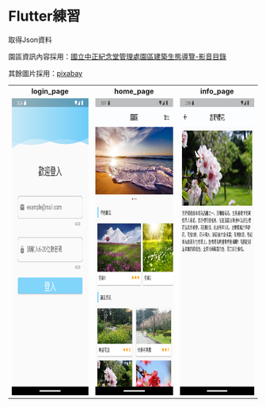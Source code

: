 # Flutter練習

取得Json資料

園區資訊內容採用：[國立中正紀念堂管理處園區建築生態導覽-影音目錄](https://data.gov.tw/dataset/160218)

其餘圖片採用：[pixabay](https://pixabay.com/)

<table>
  <tr>
    <th>login_page</th>
    <th>home_page</th>
    <th>info_page</th>
  </tr>
  <tr>
    <td>
        <img src="https://github.com/HuiLingDD/Flutter_Training/blob/master/login_page.png" height="600"/>
    </td>
    <td>
        <img src="https://github.com/HuiLingDD/Flutter_Training/blob/master/home_page.png" height="600"/>
    </td>
    <td>
        <img src="https://github.com/HuiLingDD/Flutter_Training/blob/master/info_page.png" height="600"/>
    </td>
  </tr>
</table>
